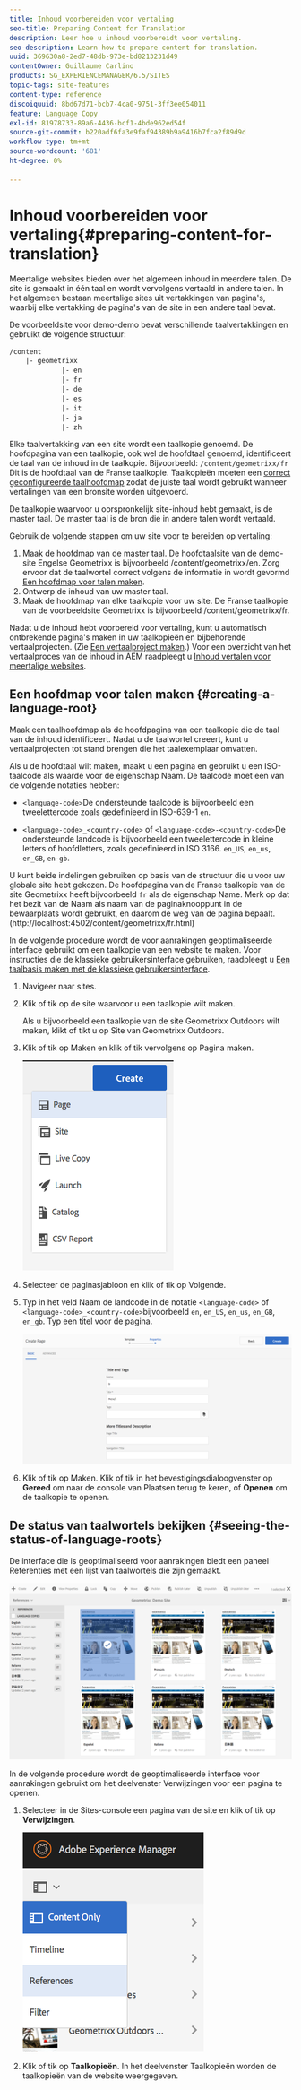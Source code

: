```yaml
---
title: Inhoud voorbereiden voor vertaling
seo-title: Preparing Content for Translation
description: Leer hoe u inhoud voorbereidt voor vertaling.
seo-description: Learn how to prepare content for translation.
uuid: 369630a8-2ed7-48db-973e-bd8213231d49
contentOwner: Guillaume Carlino
products: SG_EXPERIENCEMANAGER/6.5/SITES
topic-tags: site-features
content-type: reference
discoiquuid: 8bd67d71-bcb7-4ca0-9751-3ff3ee054011
feature: Language Copy
exl-id: 81978733-89a6-4436-bcf1-4bde962ed54f
source-git-commit: b220adf6fa3e9faf94389b9a9416b7fca2f89d9d
workflow-type: tm+mt
source-wordcount: '681'
ht-degree: 0%

---
```


# Inhoud voorbereiden voor vertaling{#preparing-content-for-translation}

Meertalige websites bieden over het algemeen inhoud in meerdere talen. De site is gemaakt in één taal en wordt vervolgens vertaald in andere talen. In het algemeen bestaan meertalige sites uit vertakkingen van pagina&#39;s, waarbij elke vertakking de pagina&#39;s van de site in een andere taal bevat.

De voorbeeldsite voor demo-demo bevat verschillende taalvertakkingen en gebruikt de volgende structuur:

```xml
/content
    |- geometrixx
             |- en
             |- fr
             |- de
             |- es
             |- it
             |- ja
             |- zh
```

Elke taalvertakking van een site wordt een taalkopie genoemd. De hoofdpagina van een taalkopie, ook wel de hoofdtaal genoemd, identificeert de taal van de inhoud in de taalkopie. Bijvoorbeeld: `/content/geometrixx/fr` Dit is de hoofdtaal van de Franse taalkopie. Taalkopieën moeten een [correct geconfigureerde taalhoofdmap](/help/sites-administering/tc-prep.md#creating-a-language-root) zodat de juiste taal wordt gebruikt wanneer vertalingen van een bronsite worden uitgevoerd.

De taalkopie waarvoor u oorspronkelijk site-inhoud hebt gemaakt, is de master taal. De master taal is de bron die in andere talen wordt vertaald.

Gebruik de volgende stappen om uw site voor te bereiden op vertaling:

1. Maak de hoofdmap van de master taal. De hoofdtaalsite van de demo-site Engelse Geometrixx is bijvoorbeeld /content/geometrixx/en. Zorg ervoor dat de taalwortel correct volgens de informatie in wordt gevormd [Een hoofdmap voor talen maken](/help/sites-administering/tc-prep.md#creating-a-language-root).
1. Ontwerp de inhoud van uw master taal.
1. Maak de hoofdmap van elke taalkopie voor uw site. De Franse taalkopie van de voorbeeldsite Geometrixx is bijvoorbeeld /content/geometrixx/fr.

Nadat u de inhoud hebt voorbereid voor vertaling, kunt u automatisch ontbrekende pagina&#39;s maken in uw taalkopieën en bijbehorende vertaalprojecten. (Zie [Een vertaalproject maken](/help/sites-administering/tc-manage.md).) Voor een overzicht van het vertaalproces van de inhoud in AEM raadpleegt u [Inhoud vertalen voor meertalige websites](/help/sites-administering/translation.md).

## Een hoofdmap voor talen maken {#creating-a-language-root}

Maak een taalhoofdmap als de hoofdpagina van een taalkopie die de taal van de inhoud identificeert. Nadat u de taalwortel creeert, kunt u vertaalprojecten tot stand brengen die het taalexemplaar omvatten.

Als u de hoofdtaal wilt maken, maakt u een pagina en gebruikt u een ISO-taalcode als waarde voor de eigenschap Naam. De taalcode moet een van de volgende notaties hebben:

* `<language-code>`De ondersteunde taalcode is bijvoorbeeld een tweelettercode zoals gedefinieerd in ISO-639-1 `en`.

* `<language-code>_<country-code>` of `<language-code>-<country-code>`De ondersteunde landcode is bijvoorbeeld een tweelettercode in kleine letters of hoofdletters, zoals gedefinieerd in ISO 3166. `en_US`, `en_us`, `en_GB`, `en-gb`.

U kunt beide indelingen gebruiken op basis van de structuur die u voor uw globale site hebt gekozen.  De hoofdpagina van de Franse taalkopie van de site Geometrixx heeft bijvoorbeeld `fr` als de eigenschap Name. Merk op dat het bezit van de Naam als naam van de paginaknooppunt in de bewaarplaats wordt gebruikt, en daarom de weg van de pagina bepaalt. (http://localhost:4502/content/geometrixx/fr.html)

In de volgende procedure wordt de voor aanrakingen geoptimaliseerde interface gebruikt om een taalkopie van een website te maken. Voor instructies die de klassieke gebruikersinterface gebruiken, raadpleegt u [Een taalbasis maken met de klassieke gebruikersinterface](/help/sites-administering/tc-lroot-classic.md).

1. Navigeer naar sites.
1. Klik of tik op de site waarvoor u een taalkopie wilt maken.

   Als u bijvoorbeeld een taalkopie van de site Geometrixx Outdoors wilt maken, klikt of tikt u op Site van Geometrixx Outdoors.

1. Klik of tik op Maken en klik of tik vervolgens op Pagina maken.

   ![chlimage_1-21](assets/chlimage_1-21a.png)

1. Selecteer de paginasjabloon en klik of tik op Volgende.
1. Typ in het veld Naam de landcode in de notatie `<language-code>` of `<language-code>_<country-code>`bijvoorbeeld `en`, `en_US`, `en_us`, `en_GB`, `en_gb`. Typ een titel voor de pagina.

   ![chlimage_1-22](assets/chlimage_1-22a.png)

1. Klik of tik op Maken. Klik of tik in het bevestigingsdialoogvenster op **Gereed** om naar de console van Plaatsen terug te keren, of **Openen** om de taalkopie te openen.

## De status van taalwortels bekijken {#seeing-the-status-of-language-roots}

De interface die is geoptimaliseerd voor aanrakingen biedt een paneel Referenties met een lijst van taalwortels die zijn gemaakt.

![chlimage_1-23](assets/chlimage_1-23a.png)

In de volgende procedure wordt de geoptimaliseerde interface voor aanrakingen gebruikt om het deelvenster Verwijzingen voor een pagina te openen.

1. Selecteer in de Sites-console een pagina van de site en klik of tik op **Verwijzingen**.

   ![chlimage_1-24](assets/chlimage_1-24a.png)

1. Klik of tik op **Taalkopieën**. In het deelvenster Taalkopieën worden de taalkopieën van de website weergegeven.
